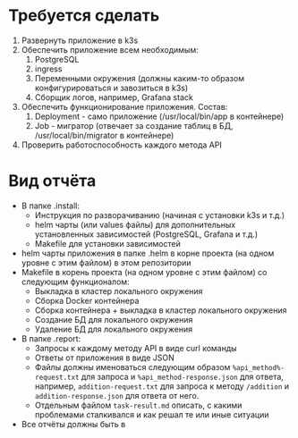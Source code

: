 # Требуется сделать

1. Развернуть приложение в k3s
2. Обеспечить приложение всем необходимым:
   1. PostgreSQL
   2. ingress
   3. Переменными окружения (должны каким-то образом конфигурироваться и завозиться в k3s)
   4. Сборщик логов, например, Grafana stack
3. Обеспечить функционирование приложения. Состав:
   1. Deployment - само приложение (/usr/local/bin/app в контейнере)
   2. Job - мигратор (отвечает за создание таблиц в БД, /usr/local/bin/migrator в контейнере)
4. Проверить работоспособность каждого метода API

# Вид отчёта

* В папке .install:
  * Инструкция по разворачиванию (начиная с установки k3s и т.д.)
  * helm чарты (или values файлы) для дополнительных установленных зависимостей (PostgreSQL, Grafana и т.д.)
  * Makefile для установки зависимостей
* helm чарты приложения в папке .helm в корне проекта (на одном уровне с этим файлом) в этом репозитории
* Makefile в корень проекта (на одном уровне с этим файлом) со следующим функционалом:
  * Выкладка в кластер локального окружения
  * Сборка Docker контейнера
  * Сборка контейнера + выкладка в кластер локального окружения
  * Создание БД для локального окружения
  * Удаление БД для локального окружения
* В папке .report:
  * Запросы к каждому методу API в виде curl команды
  * Ответы от приложения в виде JSON
  * Файлы должны именоваться следующим образом `%api_method%-request.txt` для запроса и `%api_method-response.json` для ответа, например, `addition-request.txt` для запроса к методу `/addition` и `addition-response.json` для ответа от него.
  * Отдельным файлом `task-result.md` описать, с какими проблемами сталкивался и как решал те или иные ситуации
* Все отчёты должны быть в 
